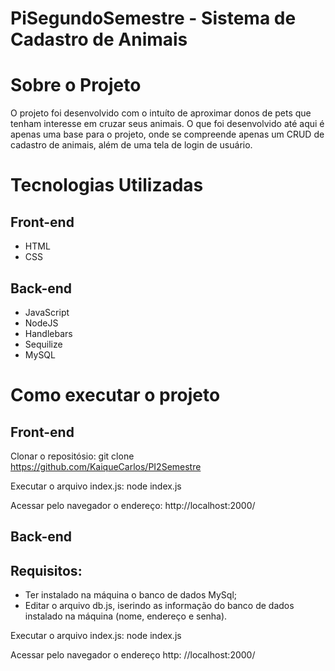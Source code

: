 # PiSegundoSemestre - Sistema de Cadastro de Animais

# Sobre o Projeto
O projeto foi desenvolvido com o intuíto de aproximar donos de pets que tenham interesse em cruzar seus animais.
O que foi desenvolvido até aqui é apenas uma base para o projeto, onde se compreende apenas um CRUD de cadastro de animais, além de uma tela de login de usuário.

# Tecnologias Utilizadas

## Front-end
 - HTML
 - CSS

## Back-end
 - JavaScript
 - NodeJS
 - Handlebars
 - Sequilize
 - MySQL

# Como executar o projeto

## Front-end
Clonar o repositósio:
git clone https://github.com/KaiqueCarlos/PI2Semestre

Executar o arquivo index.js: 
node index.js

Acessar pelo navegador o endereço: http://localhost:2000/

## Back-end
## Requisitos:
 - Ter instalado na máquina o banco de dados MySql;
 - Editar o arquivo db.js, iserindo as informação do banco de dados instalado na máquina (nome, endereço e senha).

Executar o arquivo index.js:
node index.js

Acessar pelo navegador o endereço http: //localhost:2000/





